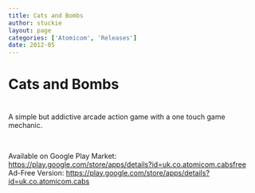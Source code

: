```yaml
---
title: Cats and Bombs
author: stuckie
layout: page
categories: ['Atomicom', 'Releases']
date: 2012-05
---
```

# Cats and Bombs

# 

A simple but addictive arcade action game with a one touch game mechanic.

&nbsp;

Available on Google Play Market: <https://play.google.com/store/apps/details?id=uk.co.atomicom.cabsfree>  
Ad-Free Version: <https://play.google.com/store/apps/details?id=uk.co.atomicom.cabs>